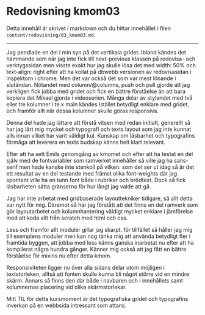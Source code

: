 ---
---
Redovisning kmom03
=========================

Detta innehåll är skrivet i markdown och du hittar innehållet i filen `content/redovisning/03_kmom03.md`.

***
Jag pendlade en del i min syn på det vertikala gridet. Ibland kändes det hämmande som när jag inte fick till next-previous klassen på redovisa- och verktygssidan men visste exakt hur jag skulle lösa det med width: 50% och text-align: right efter att ha kollat på dbwebb versionen av redovisasidan i inspektorn i chrome. Men det var också det som var mest lönande i slutändan. Nötandet med column/@columns, push och pull gjorde att jag verkligen fick jobba med gridet och fick en bättre förståelse än att bara kopiera det Mikael gjorde i videoserien. Många delar av stylandet med två eller tre kolumner i te.x main kändes istället betydligt enklare med gridet, och framför allt när dessa kolumner skulle göras responsiva.  

Denna del hade jag lättare att förstå vitsen med redan initialt, generellt så har jag lärt mig mycket och typografi och texts layout som jag inte kunnat alls innan vilket har varit väldigt kul.
Kunskap om läsbarhet och typografins förmåga att leverera en texts budskap känns helt klart relevant.  

Efter att ha sett Emils genomgång av kmomet och efter att ha testat en del själv med de fontvariabler som ramverket innehåller så ville jag ha sans-serif men hade kanske inte stenkoll på vilken. som det ser ut idag så är det ett resultat av en del testande med främst olika font-weights där jag spontant ville ha en tunn font både i rubriker och brödtext. Dock så fick läsbarheten sätta gränserna för hur långt jag valde att gå.

Jag har inte arbetat med gridbaserade layouttekniker tidigare, så allt detta var nytt för mig. Däremot så har jag förstått att det finns en del ramverk som gör layoutarbetet och kolumnhantering väldigt mycket enklare i jämförelse med att koda allt från scratch med html och css.

Less och framför allt moduler gillar jag skarpt. för tillfället så håller jag mig till exemplens moduler men kan nog tänka mig att använda betydligt fler i framtida byggen, att jobba med less känns ganska inarbetat nu efter att ha kompilerat några hundra gånger. Känner mig också att jag fått en bättre förståelse för mixins nu efter detta kmom.

Responsiviteten ligger nu över alla sidans delar utom möjligen i textstorleken, alltså att fonten skulle kunna bli något större vid en mindre skärm. Annars så finns den där både i navbaren och i innehållets samt kolumnernas placering vid olika skärmstorlekar.

Mitt TIL för detta kursmoment är det typografiska gridet och typografins inverkan på en webbsida intressant som attans.
